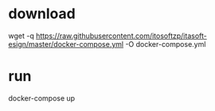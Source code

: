 # download
wget -q https://raw.githubusercontent.com/itosoftzp/itasoft-esign/master/docker-compose.yml -O docker-compose.yml

# run
docker-compose up
